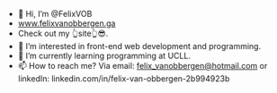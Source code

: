 - 👋 Hi, I’m @FelixVOB
- www.felixvanobbergen.ga
- Check out my 👆site👆😎.
- 👀 I’m interested in front-end web development and programming.
- 🌱 I’m currently learning programming at UCLL.
- 📫 How to reach me? Via email: felix_vanobbergen@hotmail.com or linkedIn: linkedin.com/in/felix-van-obbergen-2b994923b

<!---
FelixVOB/FelixVOB is a ✨ special ✨ repository because its `README.md` (this file) appears on your GitHub profile.
You can click the Preview link to take a look at your changes.
--->
